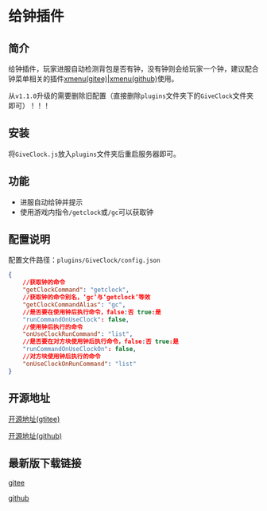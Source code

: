 # 给钟插件

## 简介

给钟插件，玩家进服自动检测背包是否有钟，没有钟则会给玩家一个钟，建议配合钟菜单相关的插件[xmenu(gitee)](https://gitee.com/xclhove/LiteLoaderBDSPlugins-XMenu)|[xmenu(github)](https://github.com/xclhove/LiteLoaderBDSPlugins-XMenu)使用。

从`v1.1.0`升级的需要删除旧配置（直接删除`plugins`文件夹下的`GiveClock`文件夹即可）！！！

## 安装

将`GiveClock.js`放入`plugins`文件夹后重启服务器即可。

## 功能

- 进服自动给钟并提示
- 使用游戏内指令`/getclock`或`/gc`可以获取钟

## 配置说明

配置文件路径：`plugins/GiveClock/config.json`

```json
{
    //获取钟的命令
    "getClockCommand": "getclock",
    //获取钟的命令别名，‘gc’与‘getclock’等效
    "getClockCommandAlias": "gc",
    //是否要在使用钟后执行命令，false:否 true:是
    "runCommandOnUseClock": false,
    //使用钟后执行的命令
    "onUseClockRunCommand": "list",
    //是否要在对方块使用钟后执行命令，false:否 true:是
    "runCommandOnUseClockOn": false,
    //对方块使用钟后执行的命令
    "onUseClockOnRunCommand": "list"
}
```

## 开源地址

[开源地址(gtitee)](https://gitee.com/xclhove/LiteLoaderBDSPlugins-GiveClock)

[开源地址(github)](https://github.com/xclhove/LiteLoaderBDSPlugins-GiveClock)

## 最新版下载链接

[gitee](https://gitee.com/xclhove/LiteLoaderBDSPlugins-GiveClock/releases/download/v1.3.0/GiveClock.js)

[github](https://github.com/xclhove/LiteLoaderBDSPlugins-GiveClock/releases/latest/download/GiveClock.js)
